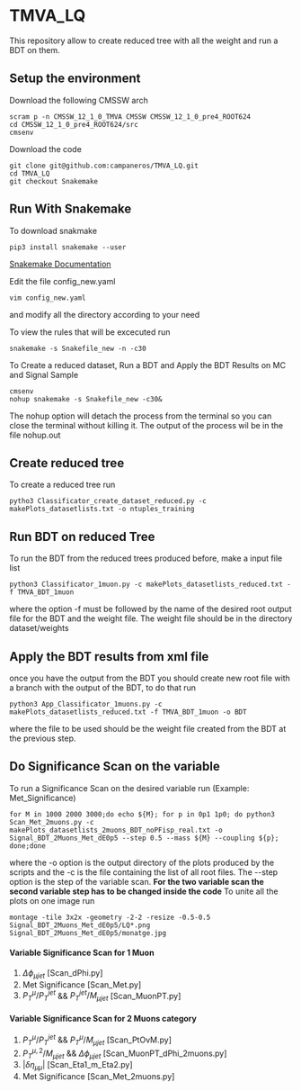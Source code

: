 # TMVA_LQ

This repository allow to create reduced tree with all the weight and run a BDT on them.
## Setup the environment
Download the following CMSSW arch
```
scram p -n CMSSW_12_1_0_TMVA CMSSW CMSSW_12_1_0_pre4_ROOT624
cd CMSSW_12_1_0_pre4_ROOT624/src
cmsenv
```

Download the code
```
git clone git@github.com:campaneros/TMVA_LQ.git
cd TMVA_LQ
git checkout Snakemake
```

## Run With Snakemake
To download snakmake
```
pip3 install snakemake --user
```
[Snakemake Documentation](https://snakemake.readthedocs.io/en/stable/index.html)

Edit the file config_new.yaml
```
vim config_new.yaml 
```
and modify all the directory according to your need

To view the rules that will be excecuted run
```
snakemake -s Snakefile_new -n -c30
```

To Create a reduced dataset, Run a BDT and Apply the BDT Results on MC and Signal Sample
```
cmsenv
nohup snakemake -s Snakefile_new -c30&
```
The nohup option will detach the process from the terminal so you can close the terminal without killing it. The output of the process wil be in the file nohup.out

## Create reduced tree
To create a reduced tree run 
```
pytho3 Classificator_create_dataset_reduced.py -c makePlots_datasetlists.txt -o ntuples_training
```


## Run BDT on reduced Tree
To run the BDT from the reduced trees produced before, make a input file list
```
python3 Classificator_1muon.py -c makePlots_datasetlists_reduced.txt -f TMVA_BDT_1muon
```

where the option -f must be followed by the name of the desired root output file for the BDT and the weight file. The weight file should be in the directory dataset/weights

## Apply the BDT results from xml file

once you have the output from the BDT you should create new root file with a branch with the output of the BDT, to do that run 
```
python3 App_Classificator_1muons.py -c makePlots_datasetlists_reduced.txt -f TMVA_BDT_1muon -o BDT
```

where the file to be used should be the weight file created from the BDT at the previous step.

## Do Significance Scan on the variable
To run a Significance Scan on the desired variable run (Example: Met_Significance)
```
for M in 1000 2000 3000;do echo ${M}; for p in 0p1 1p0; do python3 Scan_Met_2muons.py -c makePlots_datasetlists_2muons_BDT_noPFisp_real.txt -o Signal_BDT_2Muons_Met_dE0p5 --step 0.5 --mass ${M} --coupling ${p}; done;done
```
where the -o option is the output directory of the plots produced by the scripts and the -c is the file containing the list of all root files. The --step option is the step of the variable scan. **For the two variable scan the second variable step has to be changed inside the code**
To unite all the plots on one image run
```
montage -tile 3x2x -geometry -2-2 -resize -0.5-0.5 Signal_BDT_2Muons_Met_dE0p5/LQ*.png Signal_BDT_2Muons_Met_dE0p5/monatge.jpg
```

#### Variable Significance Scan for 1 Muon
1. $\Delta\phi_{\mu jet}$                                     [Scan_dPhi.py]
2. Met Significance                                           [Scan_Met.py]
3. $P_{T}^{\mu}/P_{T}^{jet}$ && $P_{T}^{jet}/M_{\mu jet}$     [Scan_MuonPT.py]

#### Variable Significance Scan for 2 Muons category
1. $P_{T}^{\mu}/P_{T}^{jet}$ && $P_{T}^{\mu}/M_{\mu jet}$     [Scan_PtOvM.py]
2. $P_{T}^{\mu ,2}/M_{\mu jet}$ && $\Delta\phi_{\mu jet}$     [Scan_MuonPT_dPhi_2muons.py]
3. $|\delta \eta_{\mu\mu}|$                                   [Scan_Eta1_m_Eta2.py]
4. Met Significance                                           [Scan_Met_2muons.py]




